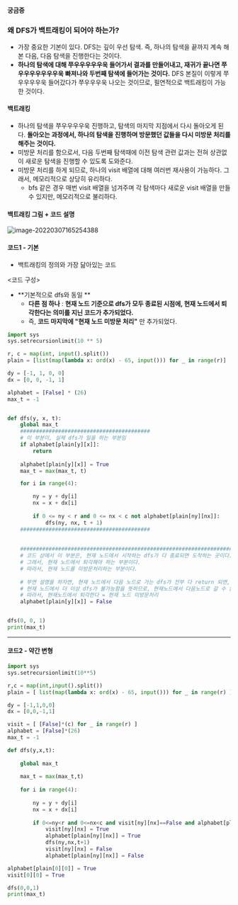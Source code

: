 #### 궁금증





### 왜 DFS가 백트래킹이 되어야 하는가?

- 가장 중요한 기본이 있다. DFS는 깊이 우선 탐색. 즉, 하나의 탐색을 끝까지 계속 해본 다음, 다음 탐색을 진행한다는 것이다.
- **하나의 탐색에 대해 쭈우우우우우욱 들어가서 결과를 만들어내고, 재귀가 끝나면 쭈우우우우우우우욱 빠져나와  두번째 탐색에 들어가는 것이다.** DFS 본질이 이렇게 쭈우우우우욱 들어갔다가 쭈우우우욱 나오는 것이므로, 필연적으로 백트래킹이 가능한 것이다.



#### 백트래킹

- 하나의 탐색을 쭈우우우우욱 진행하고, 탐색의 마지막 지점에서 다시 돌아오게 된다. **돌아오는 과정에서, 하나의 탐색을 진행하며 방문했던 값들을 다시 미방문 처리를 해주는 것이다.**
- 미방문 처리를 함으로서, 다음 두번째 탐색때에 이전 탐색 관련 값과는 전혀 상관없이 새로운 탐색을 진행할 수 있도록 도와준다.
- 미방문 처리를 하게 되므로, 하나의 visit 배열에 대해 여러번 재사용이 가능하다. 그래서, 메모리적으로 상당히 유리하다.
  - bfs 같은 경우 매번 visit 배열을 넘겨주며 각 탐색마다 새로운 visit 배열을 만들 수 있지만, 메모리적으로 불리하다.



#### 백트래킹 그림 + 코드 설명

![image-20220307165254388](C:\Users\4545a\AppData\Roaming\Typora\typora-user-images\image-20220307165254388.png)



#### 코드1 - 기본

- 백트래킹의 정의와 가장 닮아있는 코드



<코드 구성>

- **기본적으로 dfs와 동일 **
  - **다른 점 하나** : **현재 노드 기준으로 dfs가 모두 종료된 시점에, 현재 노드에서 퇴각한다는 의미를 지닌 코드가 추가되었다.**
  - 즉, **코드 마지막에 "현재 노드 미방문 처리"** 만 추가되었다.

```python
import sys
sys.setrecursionlimit(10 ** 5)

r, c = map(int, input().split())
plain = [list(map(lambda x: ord(x) - 65, input())) for _ in range(r)]

dy = [-1, 1, 0, 0]
dx = [0, 0, -1, 1]

alphabet = [False] * (26)
max_t = -1


def dfs(y, x, t):
    global max_t
    #########################################
    # 이 부분이, 실제 dfs가 일을 하는 부분임
    if alphabet[plain[y][x]]:
        return
		
    alphabet[plain[y][x]] = True
    max_t = max(max_t, t)

    for i in range(4):

        ny = y + dy[i]
        nx = x + dx[i]
        
        if 0 <= ny < r and 0 <= nx < c not alphabet[plain[ny][nx]]:
            dfs(ny, nx, t + 1)
    #########################################
    
    
    #########################################################################
    # 코드 상에서 이 부분은, 현재 노드에서 시작하는 dfs가 다 종료되면 도착하는 곳이다.
    # 그래서, 현재 노드에서 퇴각해야 하는 부분이다.
    # 따라서, 현재 노드를 미방문처리하는 부분이다.
    
    # 부연 설명을 하자면, 현재 노드에서 다음 노드로 가는 dfs가 전부 다 return 되면,
    # 현재 노드에서 더 이상 dfs가 불가능함을 뜻하므로, 현재노드에서 다음노드로 갈 수 없음을 뜻한다.
    # 따라서, 현재노드에서 퇴각한다 = 현재 노드 미방문처리
    alphabet[plain[y][x]] = False


dfs(0, 0, 1)
print(max_t)
```



---



#### 코드2 - 약간 변형

```python
import sys
sys.setrecursionlimit(10**5)

r,c = map(int,input().split())
plain = [ list(map(lambda x: ord(x) - 65, input())) for _ in range(r) ]

dy = [-1,1,0,0]
dx = [0,0,-1,1]

visit = [ [False]*(c) for _ in range(r) ]
alphabet = [False]*(26)
max_t = -1

def dfs(y,x,t):
    
    global max_t
    
    max_t = max(max_t,t)
    
    for i in range(4):
        
        ny = y + dy[i]
        nx = x + dx[i]
        
        if 0<=ny<r and 0<=nx<c and visit[ny][nx]==False and alphabet[plain[ny][nx]]==False:
            visit[ny][nx] = True
            alphabet[plain[ny][nx]] = True
            dfs(ny,nx,t+1)   
            visit[ny][nx] = False
            alphabet[plain[ny][nx]] = False                     

alphabet[plain[0][0]] = True
visit[0][0] = True

dfs(0,0,1)
print(max_t)
```

